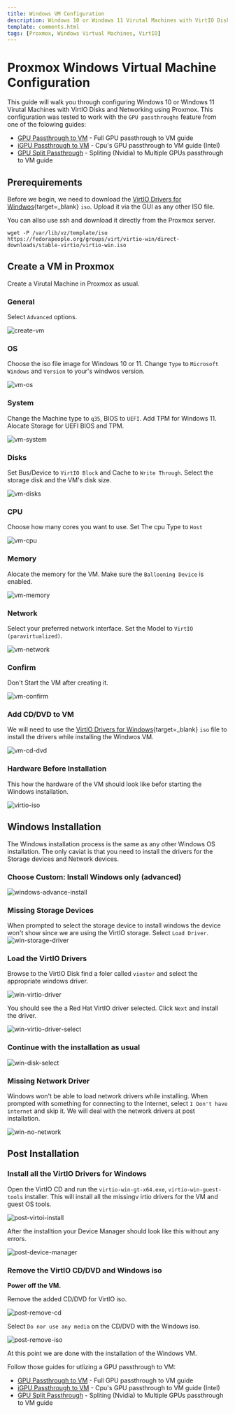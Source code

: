 ```yaml
---
title: Windows VM Configuration
description: Windows 10 or Windows 11 Virutal Machines with VirtIO Disks and Networking using Proxmox guide. Supports Proxmox's GPU passthroughs feature.
template: comments.html
tags: [Proxmox, Windows Virtual Machines, VirtIO]
---
```


# Proxmox Windows Virtual Machine Configuration

This guide will walk you through configuring Windows 10 or Windows 11 Virutal Machines with VirtIO Disks and Networking using Proxmox.
This configuration was tested to work with the `GPU passthroughs` feature from one of the folowing guides:

- [GPU Passthrough to VM][gpu-passthrough-to-vm] - Full GPU passthrough to VM guide
- [iGPU Passthrough to VM][igpu-passthrough-to-vm] - Cpu's GPU passthrough to VM guide (Intel)
- [GPU Split Passthrough][gpu-split-passthrough] - Spliting (Nvidia) to Multiple GPUs passthrough to VM guide

## Prerequirements

Before we begin, we need to download the [VirtIO Drivers for Windwos][virtio-drivers-url]{target=\_blank} `iso`. Upload it via the GUI as any other ISO file.

You can allso use ssh and download it directly from the Proxmox server.

```shell
wget -P /var/lib/vz/template/iso https://fedorapeople.org/groups/virt/virtio-win/direct-downloads/stable-virtio/virtio-win.iso
```

## Create a VM in Proxmox

Create a Virutal Machine in Proxmox as usual.

### General

Select `Advanced` options.

![create-vm][create-vm-image]

### OS

Choose the iso file image for Windows 10 or 11. Change `Type` to `Microsoft Windows` and `Version` to your's windwos version.

![vm-os][vm-os-image]

### System

Change the Machine type to `q35`, BIOS to `UEFI`. Add TPM for Windows 11. Alocate Storage for UEFI BIOS and TPM.

![vm-system][vm-system-image]

### Disks

Set Bus/Device to `VirtIO Block` and Cache to `Write Through`. Select the storage disk and the VM's disk size.

![vm-disks][vm-disks-image]

### CPU

Choose how many cores you want to use. Set The cpu Type to `Host`

![vm-cpu][vm-cpu-image]

### Memory

Alocate the memory for the VM. Make sure the `Ballooning Device` is enabled.

![vm-memory][vm-memory-image]

### Network

Select your preferred network interface. Set the Model to `VirtIO (paravirtualized)`.

![vm-network][vm-network-image]

### Confirm

Don't Start the VM after creating it.

![vm-confirm][vm-confirm-image]

### Add CD/DVD to VM

We will need to use the [VirtIO Drivers for Windows][virtio-drivers-url]{target=\_blank} `iso` file to install the drivers while installing the Windwos VM.

![vm-cd-dvd][vm-cd-dvd-image]

### Hardware Before Installation

This how the hardware of the VM should look like befor starting the Windows installation.

![virtio-iso][virtio-iso-image]

## Windows Installation

The Windows installation process is the same as any other Windows OS installation. The only caviat is that you need to install the drivers for the Storage devices and Network devices.

### Choose Custom: Install Windows only (advanced)

![windows-advance-install][windows-advance-install-image]

### Missing Storage Devices

When prompted to select the storage device to install windows the device won't show since we are using the VirtIO storage. Select `Load Driver`.
![win-storage-driver][win-storage-driver-image]

### Load the VirtIO Drivers

Browse to the VirtIO Disk find a foler called `viostor` and select the appropriate windows driver.

![win-virtio-driver][win-virtio-driver-image]

You should see the a Red Hat VirtIO driver selected. Click `Next` and install the driver.

![win-virtio-driver-select][win-virtio-driver-select-image]

### Continue with the installation as usual

![win-disk-select][win-disk-select-image]

### Missing Network Driver

Windows won't be able to load network drivers while installing. When prompted with something for connecting to the Internet, select `I Don't have internet` and skip it. We will deal with the network drivers at post installation.

![win-no-network][win-no-network-image]

## Post Installation

### Install all the VirtIO Drivers for Windows

Open the VirtIO CD and run the `virtio-win-gt-x64.exe`, `virtio-win-guest-tools` installer. This will install all the missingv irtio drivers for the VM and guest OS tools.

![post-virtoi-install][post-virtoi-install-image]

After the installtion your Device Manager should look like this without any errors.

![post-device-manager][post-device-manager-image]

### Remove the VirtIO CD/DVD and Windows iso

**Power off the VM.**

Remove the added CD/DVD for VirtIO iso.

![post-remove-cd][post-remove-cd-image]

Select `Do nor use any media` on the CD/DVD with the Windows iso.

![post-remove-iso][post-remove-iso-image]

At this point we are done with the installation of the Windows VM.

Follow those guides for utlizing a GPU passthrough to VM:

- [GPU Passthrough to VM][gpu-passthrough-to-vm] - Full GPU passthrough to VM guide
- [iGPU Passthrough to VM][igpu-passthrough-to-vm] - Cpu's GPU passthrough to VM guide (Intel)
- [GPU Split Passthrough][gpu-split-passthrough] - Spliting (Nvidia) to Multiple GPUs passthrough to VM guide

<!-- appendices -->

<!-- urls -->

[gpu-passthrough-to-vm]: https://3os.org/infrastructure/proxmox/pgu-passthrough-to-vm/ 'GPU Passthrough to VM'
[igpu-passthrough-to-vm]: https://3os.org/infrastructure/proxmox/igpu-passthrough-to-vm/ 'iGPU Passthrough to VM'
[gpu-split-passthrough]: https://3os.org/infrastructure/proxmox/pgu-split-passthrough/ 'GPU Split Passthrough'
[virtio-drivers-url]: https://fedorapeople.org/groups/virt/virtio-win/direct-downloads/stable-virtio/virtio-win.iso 'VirtIO Drivers'

<!-- images -->

[create-vm-image]: /assets/images/4971f070-b76b-11ec-b355-8bac95dc3464.jpg 'Create VM'
[vm-os-image]: /assets/images/b3f5f318-b76d-11ec-a7ee-c3e7b33c7b99.jpg 'VM OS'
[vm-system-image]: /assets/images/f4d86a32-b76d-11ec-9fef-e3b0f6f84522.jpg 'VM System'
[vm-disks-image]: /assets/images/12abb258-b76e-11ec-9cef-0b6c199a1aed.jpg 'VM Disks'
[vm-cpu-image]: /assets/images/2d14d750-b76e-11ec-a162-8fdcd6a128d5.jpg 'VM CPU'
[vm-memory-image]: /assets/images/4549ec48-b76e-11ec-8cfb-bb73f934b0a5.jpg 'VM Memory'
[vm-network-image]: /assets/images/60269124-b76e-11ec-9f86-a7974e1be899.jpg 'VM Network'
[vm-confirm-image]: /assets/images/7553b174-b770-11ec-b251-ffb6ae526256.jpg 'VM Confirm'
[vm-cd-dvd-image]: /assets/images/9ad68bf6-b770-11ec-8a83-37365567ebbe.jpg 'VM CD/DVD'
[virtio-iso-image]: /assets/images/d156661a-b770-11ec-b6e1-57ab6e787665.jpg 'virtio-iso'
[windows-advance-install-image]: /assets/images/a8cbc2ca-b771-11ec-9969-938683abbd20.jpg 'windows advance install'
[win-storage-driver-image]: /assets/images/5b894712-b771-11ec-a7d1-870703f39a8e.jpg 'windows storage driver'
[win-virtio-driver-image]: /assets/images/e6ee55f4-b771-11ec-a70c-cb0f7eec832b.jpg 'windows virtio driver'
[win-virtio-driver-select-image]: /assets/images/0cb9368c-b772-11ec-a35a-3fa89c0a4607.jpg 'windows virtio driver select'
[win-disk-select-image]: /assets/images/2f6d84ee-b772-11ec-b3e9-1ba14d36ea3d.jpg 'windows disk select'
[win-no-network-image]: /assets/images/62f1de96-b772-11ec-b155-071c3603bdd5.jpg 'windows no network'
[post-virtoi-install-image]: /assets/images/b8f8f8e8-b773-11ec-a8d1-e9f8f8f8f8f8.jpg 'post virtio install'
[post-device-manager-image]: /assets/images/127b5a6c-b779-11ec-bb2c-236d4508c9e3.jpg 'post device manager'
[post-remove-cd-image]: /assets/images/395b61d0-b77a-11ec-a996-03961ee417ee.jpg 'post remove cd'
[post-remove-iso-image]: /assets/images/7a055a56-b77a-11ec-9021-ab64944e5e3f.jpg 'post remove iso'

<!-- end appendices -->
